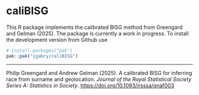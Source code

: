 # caliBISG

This R package implements the calibrated BISG method from Greengard and Gelman
(2025). The package is currently a work in progress. To install the development
version from Github use

```r
# install.packages("pak")
pak::pak("jgabry/caliBISG")
```

------ 
Philip Greengard and Andrew Gelman (2025). A calibrated BISG for inferring race
from surname and geolocation.
*Journal of the Royal Statistical Society Series A: Statistics in Society*.
https://doi.org/10.1093/jrsssa/qnaf003
    
